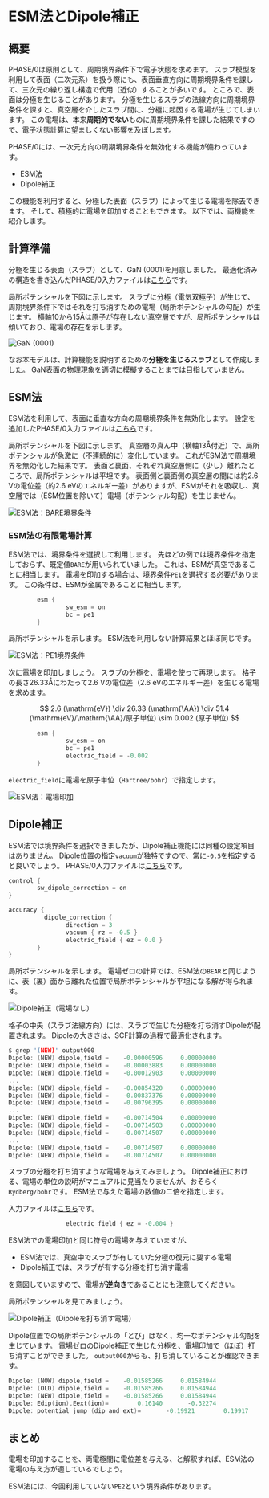 # ESM法とDipole補正

## 概要

PHASE/0は原則として、周期境界条件下で電子状態を求めます。
スラブ模型を利用して表面（二次元系）を扱う際にも、表面垂直方向に周期境界条件を課して、三次元の繰り返し構造で代用（近似）することが多いです。
ところで、表面は分極を生じることがあります。
分極を生じるスラブの法線方向に周期境界条件を課すと、真空層を介したスラブ間に、分極に起因する電場が生じてしまいます。
この電場は、本来**周期的でない**ものに周期境界条件を課した結果ですので、電子状態計算に望ましくない影響を及ぼします。

PHASE/0には、一次元方向の周期境界条件を無効化する機能が備わっています。

- ESM法
- Dipole補正

この機能を利用すると、分極した表面（スラブ）によって生じる電場を除去できます。
そして、積極的に電場を印加することもできます。
以下では、両機能を紹介します。

## 計算準備

分極を生じる表面（スラブ）として、GaN (0001)を用意しました。
最適化済みの構造を書き込んだPHASE/0入力ファイルは[こちら](./inputs/nfinp0.data)です。

局所ポテンシャルを下図に示します。
スラブに分極（電気双極子）が生じて、周期境界条件下ではそれを打ち消すための電場（局所ポテンシャルの勾配）が生じます。
横軸10から15Åは原子が存在しない真空層ですが、局所ポテンシャルは傾いており、電場の存在を示します。

![GaN (0001)](./images/slab.svg)

なお本モデルは、計算機能を説明するための**分極を生じるスラブ**として作成しました。
GaN表面の物理現象を適切に模擬することまでは目指していません。

## ESM法

ESM法を利用して、表面に垂直な方向の周期境界条件を無効化します。
設定を追加したPHASE/0入力ファイルは[こちら](./inputs/nfinpBARE.data)です。

局所ポテンシャルを下図に示します。
真空層の真ん中（横軸13Å付近）で、局所ポテンシャルが急激に（不連続的に）変化しています。
これがESM法で周期境界を無効化した結果です。
表面と裏面、それぞれ真空層側に（少し）離れたところで、局所ポテンシャルは平坦です。
表面側と裏面側の真空層の間には約2.6 Vの電位差（約2.6 eVのエネルギー差）がありますが、ESMがそれを吸収し、真空層では（ESM位置を除いて）電場（ポテンシャル勾配）を生じません。

![ESM法：BARE境界条件](./images/esmBARE.svg)

### ESM法の有限電場計算

ESM法では、境界条件を選択して利用します。
先ほどの例では境界条件を指定しておらず、既定値`BARE`が用いられていました。
これは、ESMが真空であることに相当します。
電場を印加する場合は、境界条件`PE1`を選択する必要があります。
この条件は、ESMが金属であることに相当します。

```C
        esm {
                sw_esm = on
                bc = pe1
        }
```

局所ポテンシャルを示します。
ESM法を利用しない計算結果とほぼ同じです。

![ESM法：PE1境界条件](./images/esmPE1.svg)

次に電場を印加しましょう。
スラブの分極を、電場を使って再現します。
格子の長さ26.33Åにわたって2.6 Vの電位差（2.6 eVのエネルギー差）を生じる電場を求めます。

$$ 2.6 (\mathrm{eV}) \div 26.33 (\mathrm{\AA}) \div 51.4 (\mathrm{eV}/\mathrm{\AA}/原子単位) \sim 0.002 (原子単位) $$

```C
        esm {
                sw_esm = on
                bc = pe1
                electric_field = -0.002
        }
```

`electric_field`に電場を原子単位（`Hartree/bohr`）で指定します。

![ESM法：電場印加](./images/esmEF.svg)

## Dipole補正

ESM法では境界条件を選択できましたが、Dipole補正機能には同種の設定項目はありません。
Dipole位置の指定`vacuum`が独特ですので、常に`-0.5`を指定すると良いでしょう。
PHASE/0入力ファイルは[こちら](./inputs/nfinpDipole.data)です。

```C
control {
        sw_dipole_correction = on
}

accuracy {
          dipole_correction {
                direction = 3
                vacuum { rz = -0.5 }
                electric_field { ez = 0.0 }
        }
}
```

局所ポテンシャルを示します。
電場ゼロの計算では、ESM法の`BEAR`と同じように、表（裏）面から離れた位置で局所ポテンシャルが平坦になる解が得られます。

![Dipole補正（電場なし）](./images/dipole.svg)

格子の中央（スラブ法線方向）には、スラブで生じた分極を打ち消すDipoleが配置されます。
Dipoleの大きさは、SCF計算の過程で最適化されます。

```C
$ grep '(NEW)' output000
Dipole: (NEW) dipole,field =    -0.00000596     0.00000000
Dipole: (NEW) dipole,field =    -0.00003883     0.00000000
Dipole: (NEW) dipole,field =    -0.00012903     0.00000000
...
Dipole: (NEW) dipole,field =    -0.00854320     0.00000000
Dipole: (NEW) dipole,field =    -0.00837376     0.00000000
Dipole: (NEW) dipole,field =    -0.00796395     0.00000000
...
Dipole: (NEW) dipole,field =    -0.00714504     0.00000000
Dipole: (NEW) dipole,field =    -0.00714503     0.00000000
Dipole: (NEW) dipole,field =    -0.00714507     0.00000000
...
Dipole: (NEW) dipole,field =    -0.00714507     0.00000000
Dipole: (NEW) dipole,field =    -0.00714507     0.00000000
```

スラブの分極を打ち消すような電場を与えてみましょう。
Dipole補正における、電場の単位の説明がマニュアルに見当たりませんが、おそらく`Rydberg/bohr`です。
ESM法で与えた電場の数値の二倍を指定します。

入力ファイルは[こちら](./inputs/nfinpDipoleEF.data)です。

```C
                electric_field { ez = -0.004 }
```

ESM法での電場印加と同じ符号の電場を与えていますが、

- ESM法では、真空中でスラブが有していた分極の復元に要する電場
- Dipole補正では、スラブが有する分極を打ち消す電場

を意図していますので、電場が**逆向き**であることにも注意してください。

局所ポテンシャルを見てみましょう。

![Dipole補正（Dipoleを打ち消す電場）](./images/dipole-EF.svg)

Dipole位置での局所ポテンシャルの「とび」はなく、均一なポテンシャル勾配を生じています。
電場ゼロのDipole補正で生じた分極を、電場印加で（ほぼ）打ち消すことができました。
`output000`からも、打ち消していることが確認できます。

```C
Dipole: (NOW) dipole,field =    -0.01585266     0.01584944
Dipole: (OLD) dipole,field =    -0.01585266     0.01584944
Dipole: (NEW) dipole,field =    -0.01585266     0.01584944
Dipole: Edip(ion),Eext(ion)=        0.16140       -0.32274
Dipole: potential jump (dip and ext)=       -0.19921        0.19917
```

## まとめ

電場を印加することを、両電極間に電位差を与える、と解釈すれば、ESM法の電場の与え方が適しているでしょう。

ESM法には、今回利用していない`PE2`という境界条件があります。
